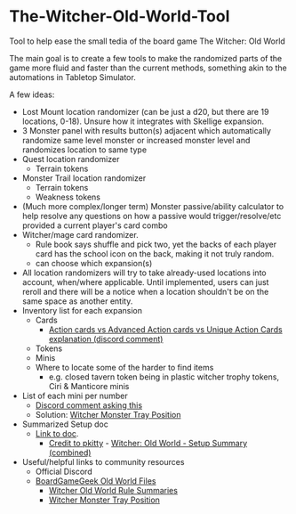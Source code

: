 # The-Witcher-Old-World-Tool
Tool to help ease the small tedia of the board game The Witcher: Old World

The main goal is to create a few tools to make the randomized parts of the game more fluid and faster than the current methods, something akin to the automations in Tabletop Simulator.

A few ideas:

* Lost Mount location randomizer (can be just a d20, but there are 19 locations, 0-18). Unsure how it integrates with Skellige expansion.
* 3 Monster panel with results button(s) adjacent which automatically randomize same level monster or increased monster level and randomizes location to same type
* Quest location randomizer
  * Terrain tokens
* Monster Trail location randomizer
  * Terrain tokens
  * Weakness tokens
* (Much more complex/longer term) Monster passive/ability calculator to help resolve any questions on how a passive would trigger/resolve/etc provided a current player's card combo
* Witcher/mage card randomizer.
  * Rule book says shuffle and pick two, yet the backs of each player card has the school icon on the back, making it not truly random.
  * can choose which expansion(s)
* All location randomizers will try to take already-used locations into account, when/where applicable. Until implemented, users can just reroll and there will be a notice when a location shouldn't be on the same space as another entity.
* Inventory list for each expansion
  * Cards
    * [Action cards vs Advanced Action cards vs Unique Action Cards explanation (discord comment)](https://discord.com/channels/1055042717626929162/1059499187386986608/1118233102377042080)
  * Tokens
  * Minis
  * Where to locate some of the harder to find items
    * e.g. closed tavern token being in plastic witcher trophy tokens, Ciri & Manticore minis
* List of each mini per number
  * [Discord comment asking this](https://discord.com/channels/1055042717626929162/1059499187386986608/1118484066237419621)
  * Solution: [Witcher Monster Tray Position](https://boardgamegeek.com/filepage/259976/witcher-monster-tray-position)
* Summarized Setup doc
  * [Link to doc](https://cdn.discordapp.com/attachments/1059499187386986608/1117901655212564520/Witcher_Old_World_Setup_Summary.pdf).
    * [Credit to pkitty](https://boardgamegeek.com/user/pkitty) - [Witcher: Old World - Setup Summary (combined)](https://boardgamegeek.com/filepage/254182/witcher-old-world-setup-summary-combined)
* Useful/helpful links to community resources
  * Official Discord
  * [BoardGameGeek Old World Files](https://boardgamegeek.com/boardgame/331106/witcher-old-world/files)
    * [Witcher Old World Rule Summaries](https://boardgamegeek.com/filepage/259481/witcher-old-world-rules-summary-handouts-55-x-85?rnd=0zhb8)
    * [Witcher Monster Tray Position](https://boardgamegeek.com/filepage/259976/witcher-monster-tray-position)
